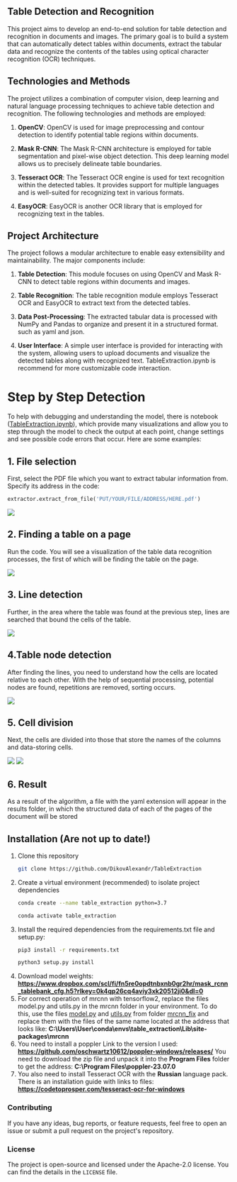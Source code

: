 ## Table Detection and Recognition

This project aims to develop an end-to-end solution for table detection and recognition in documents and images. The primary goal is to build a system that can automatically detect tables within documents, extract the tabular data and recognize the contents of the tables using optical character recognition (OCR) techniques.

## Technologies and Methods

The project utilizes a combination of computer vision, deep learning and natural language processing techniques to achieve table detection and recognition. The following technologies and methods are employed:

1. **OpenCV**: OpenCV is used for image preprocessing and contour detection to identify potential table regions within documents.

2. **Mask R-CNN**: The Mask R-CNN architecture is employed for table segmentation and pixel-wise object detection. This deep learning model allows us to precisely delineate table boundaries.

3. **Tesseract OCR**: The Tesseract OCR engine is used for text recognition within the detected tables. It provides support for multiple languages and is well-suited for recognizing text in various formats.

4. **EasyOCR**: EasyOCR is another OCR library that is employed for recognizing text in the tables.

## Project Architecture

The project follows a modular architecture to enable easy extensibility and maintainability. The major components include:

1. **Table Detection**: This module focuses on using OpenCV and Mask R-CNN to detect table regions within documents and images.

2. **Table Recognition**: The table recognition module employs Tesseract OCR and EasyOCR to extract text from the detected tables.

3. **Data Post-Processing**: The extracted tabular data is processed with NumPy and Pandas to organize and present it in a structured format. such as yaml and json.

4. **User Interface**: A simple user interface is provided for interacting with the system, allowing users to upload documents and visualize the detected tables along with recognized text. TableExtraction.ipynb is recommend for more customizable code interaction.


# Step by Step Detection
To help with debugging and understanding the model, there is notebook 
([TableExtraction.ipynb](TableExtraction/TableExtraction.ipynb)), which provide many visualizations and allow you to step through the model to check the output at each point, change settings and see possible code errors that occur. Here are some examples:

## 1. File selection
First, select the PDF file which you want to extract tabular information from. Specify its address in the code:
```python
extractor.extract_from_file('PUT/YOUR/FILE/ADDRESS/HERE.pdf')
```
![](assets/page.png)

## 2. Finding a table on a page
Run the code. You will see a visualization of the table data recognition processes, the first of which will be finding the table on the page.

![](assets/mask.png)

## 3. Line detection
Further, in the area where the table was found at the previous step, lines are searched that bound the cells of the table.

![](assets/lines.png)

## 4.Table node detection
After finding the lines, you need to understand how the cells are located relative to each other. With the help of sequential processing, potential nodes are found, repetitions are removed, sorting occurs.

![](assets/nodes.png)

## 5. Cell division
Next, the cells are divided into those that store the names of the columns and data-storing cells.

![](assets/header.png)
![](assets/records.png)

## 6. Result
As a result of the algorithm, a file with the yaml extension will appear in the results folder, in which the structured data of each of the pages of the document will be stored

## Installation (Are not up to date!)

<!-- Отдельно склонировать репозиторий mask rcnn
проблема с numpy
pip3 install -r requirements.txt
прописал в requirements версии
надо установить Build tools for visual studio 
microsoft visual c++ 14.0 is required get it with build tools for visual studio https //visualstudio.microsoft.com/downloads/ 
сначала установил питон python=3.7
отдельно mrcnn==0.2
pip3 install -r requirements.txt --user
https://docs.wand-py.org/en/latest/guide/install.html#install-imagemagick_on-windows -->

1. Clone this repository
   ```bash
   git clone https://github.com/DikovAlexandr/TableExtraction
   ```
2. Create a virtual environment (recommended) to isolate project dependencies
   ```bash
   conda create --name table_extraction python=3.7
   ```
   ```bash
   conda activate table_extraction
   ```
3. Install the required dependencies from the requirements.txt file and setup.py:
   ```bash
   pip3 install -r requirements.txt
   ```
   ```bash
   python3 setup.py install
   ```
4. Download model weights: **https://www.dropbox.com/scl/fi/fn5re0opdtnbxnb0gr2hr/mask_rcnn_tablebank_cfg.h5?rlkey=0k4qp26cq4aviy3xk20512ji0&dl=0**
5. For correct operation of mrcnn with tensorflow2, replace the files model.py and utils.py in the mrcnn folder in your environment. To do this, use the files [model.py](mrcnn_fix/model.py) and [utils.py](mrcnn_fix/utils.py)
from folder [mrcnn_fix](mrcnn_fix) and replace them with the files of the same name located at the address that looks like: **C:\Users\User\conda\envs\table_extraction\Lib\site-packages\mrcnn**
6. You need to install a poppler
Link to the version I used: **https://github.com/oschwartz10612/poppler-windows/releases/**
You need to download the zip file and unpack it into the **Program Files** folder to get the address:
**C:\Program Files\poppler-23.07.0**
7. You also need to install Tesseract OCR with the **Russian** language pack.
There is an installation guide with links to files: **https://codetoprosper.com/tesseract-ocr-for-windows**
### Contributing

If you have any ideas, bug reports, or feature requests, feel free to open an issue or submit a pull request on the project's repository.

### License
The project is open-source and licensed under the Apache-2.0 license. You can find the details in the `LICENSE` file.
